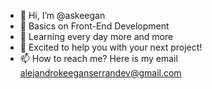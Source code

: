 - 👋 Hi, I’m @askeegan
- 👀 Basics on Front-End Development
- 🌱 Learning every day more and more
- 💞️ Excited to help you with your next project!
- 📫 How to reach me? Here is my email alejandrokeeganserrandev@gmail.com

<!---
ASKeegan/ASKeegan is a ✨ special ✨ repository because its `README.md` (this file) appears on your GitHub profile.
You can click the Preview link to take a look at your changes.
--->
